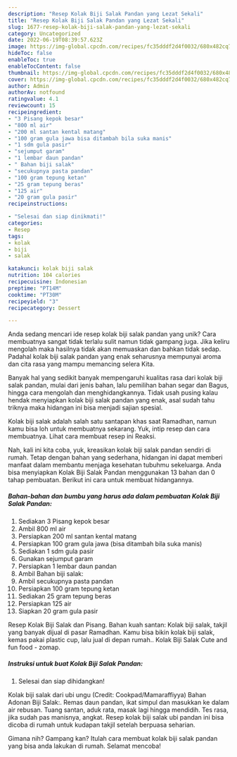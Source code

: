 ```yaml
---
description: "Resep Kolak Biji Salak Pandan yang Lezat Sekali"
title: "Resep Kolak Biji Salak Pandan yang Lezat Sekali"
slug: 1677-resep-kolak-biji-salak-pandan-yang-lezat-sekali
category: Uncategorized
date: 2022-06-19T08:39:57.623Z
image: https://img-global.cpcdn.com/recipes/fc35dddf2d4f0032/680x482cq70/kolak-biji-salak-pandan-foto-resep-utama.jpg
hideToc: false
enableToc: true
enableTocContent: false
thumbnail: https://img-global.cpcdn.com/recipes/fc35dddf2d4f0032/680x482cq70/kolak-biji-salak-pandan-foto-resep-utama.jpg
cover: https://img-global.cpcdn.com/recipes/fc35dddf2d4f0032/680x482cq70/kolak-biji-salak-pandan-foto-resep-utama.jpg
author: Admin
authorAv: notfound
ratingvalue: 4.1
reviewcount: 15
recipeingredient:
- "3 Pisang kepok besar"
- "800 ml air"
- "200 ml santan kental matang"
- "100 gram gula jawa bisa ditambah bila suka manis"
- "1 sdm gula pasir"
- "sejumput garam"
- "1 lembar daun pandan"
- " Bahan biji salak"
- "secukupnya pasta pandan"
- "100 gram tepung ketan"
- "25 gram tepung beras"
- "125 air"
- "20 gram gula pasir"
recipeinstructions:

- "Selesai dan siap dinikmati!"
categories:
- Resep
tags:
- kolak
- biji
- salak

katakunci: kolak biji salak 
nutrition: 104 calories
recipecuisine: Indonesian
preptime: "PT14M"
cooktime: "PT30M"
recipeyield: "3"
recipecategory: Dessert

---
```





Anda sedang mencari ide resep kolak biji salak pandan yang unik? Cara membuatnya sangat tidak terlalu sulit namun tidak gampang juga. Jika keliru mengolah maka hasilnya tidak akan memuaskan dan bahkan tidak sedap. Padahal kolak biji salak pandan yang enak seharusnya mempunyai aroma dan cita rasa yang mampu memancing selera Kita.





Banyak hal yang sedikit banyak mempengaruhi kualitas rasa dari kolak biji salak pandan, mulai dari jenis bahan, lalu pemilihan bahan segar dan Bagus, hingga cara mengolah dan menghidangkannya. Tidak usah pusing kalau hendak menyiapkan kolak biji salak pandan yang enak,      asal sudah tahu triknya maka hidangan ini bisa menjadi sajian spesial.














Kolak biji salak adalah salah satu santapan khas saat Ramadhan, namun kamu bisa loh untuk membuatnya sekarang. Yuk, intip resep dan cara membuatnya. Lihat cara membuat resep ini Reaksi.






Nah, kali ini kita coba, yuk, kreasikan kolak biji salak pandan sendiri di rumah. Tetap dengan bahan yang sederhana, hidangan ini dapat memberi manfaat dalam membantu menjaga kesehatan tubuhmu sekeluarga. Anda bisa menyiapkan Kolak Biji Salak Pandan menggunakan 13 bahan dan 0 tahap pembuatan. Berikut ini cara untuk membuat hidangannya.

<!--inarticleads1-->

##### Bahan-bahan dan bumbu yang harus ada dalam pembuatan Kolak Biji Salak Pandan:

1. Sediakan 3 Pisang kepok besar
1. Ambil 800 ml air
1. Persiapkan 200 ml santan kental matang
1. Persiapkan 100 gram gula jawa (bisa ditambah bila suka manis)
1. Sediakan 1 sdm gula pasir
1. Gunakan sejumput garam
1. Persiapkan 1 lembar daun pandan
1. Ambil  Bahan biji salak:
1. Ambil secukupnya pasta pandan
1. Persiapkan 100 gram tepung ketan
1. Sediakan 25 gram tepung beras
1. Persiapkan 125 air
1. Siapkan 20 gram gula pasir


Resep Kolak Biji Salak dan Pisang. Bahan kuah santan: Kolak biji salak, takjil yang banyak dijual di pasar Ramadhan. Kamu bisa bikin kolak biji salak, kemas pakai plastic cup, lalu jual di depan rumah.. Kolak Biji Salak Cute and fun food - zomap. 

<!--inarticleads2-->

##### Instruksi untuk buat Kolak Biji Salak Pandan:


1. Selesai dan siap dihidangkan!

Kolak biji salak dari ubi ungu (Credit: Cookpad/Mamaraffiyya) Bahan Adonan Biji Salak:. Remas daun pandan, ikat simpul dan masukkan ke dalam air rebusan. Tuang santan, aduk rata, masak lagi hingga mendidih. Tes rasa, jika sudah pas manisnya, angkat. Resep kolak biji salak ubi pandan ini bisa dicoba di rumah untuk kudapan takjil setelah berpuasa seharian. 

Gimana nih? Gampang kan? Itulah cara membuat kolak biji salak pandan yang bisa anda lakukan di rumah. Selamat mencoba!
